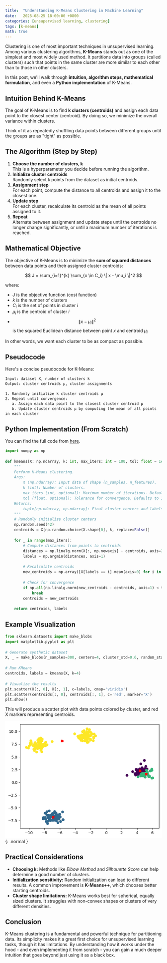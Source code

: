 ```yaml
---
title:  "Understanding K-Means Clustering in Machine Learning"
date:   2025-08-25 18:00:00 +0800
categories: [unsupervised learning, clustering]
tags: [k-means]
math: true
---
```


Clustering is one of most important techniques in unsupervised learning. Among various clustering algorithms, **K-Means** stands out as one of the simplest and most widely used method. It partitions data into groups (called clusters) such that points in the same cluster are more similar to each other than to those in other clusters.

In this post, we'll walk through **intuition, algorithm steps, mathematical formulation**, and even a **Python implementation** of K-Means.

## Intuition Behind K-Means

The goal of K-Means is to find **k clusters (centroids)** and assign each data point to the closest center (centroid). By doing so, we minimize the overall variance within clusters.

Think of it as repeatedly shuffling data points between different groups until the groups are as "tight" as possible.

## The Algorithm (Step by Step)

1. **Choose the number of clusters, k**<br>
This is a hyperparameter you decide before running the algorithm.
2. **Initialize cluster centroids**<br>
Randomly select k points from the dataset as initial centroids.
3. **Assignment step**<br>
For each point, compute the distance to all centroids and assign it to the closest one.
4. **Update step**<br>
For each cluster, recalculate its centroid as the mean of all points assigned to it.
5. **Repeat**<br>
Alternate between assignment and update steps until the centroids no longer change significantly, or until a maximum number of iterations is reached.

## Mathematical Objective

The objective of K-Means is to minimize the **sum of squared distances** between data points and their assigned cluster centroids:

$$
J = \sum_{i=1}^{k} \sum_{x \in C_i} \| x - \mu_i \|^2
$$

where:
- $J$ is the objective function (cost function)
- $k$ is the number of clusters
- $C_i$ is the set of points in cluster $i$
- $\mu_i$ is the centroid of cluster $i$
- $$\| x - \mu_i \|^2$$ is the squared Euclidean distance between point $x$ and centroid $\mu_i$

In other words, we want each cluster to be as compact as possible.

## Pseudocode

Here's a concise pseudocode for K-Means:

```
Input: dataset X, number of clusters k
Output: cluster centroids μ, cluster assignments

1. Randomly initialize k cluster centroids μ
2. Repeat until convergence:
   a. Assign each data point to the closest cluster centroid μ
   b. Update cluster centroids μ by computing the mean of all points in each cluster
```

## Python Implementation (From Scratch)

You can find the full code from [here](https://github.com/derekzhouai/derekzhou-ai-blog-code/blob/main/understanding_kmeans.ipynb).

```python
import numpy as np

def kmeans(X: np.ndarray, k: int, max_iters: int = 100, tol: float = 1e-4) -> tuple[np.ndarray, np.ndarray]:
    """
    Perform K-Means clustering.
    Args:
        X (np.ndarray): Input data of shape (n_samples, n_features).
        k (int): Number of clusters.
        max_iters (int, optional): Maximum number of iterations. Defaults to 100.
        tol (float, optional): Tolerance for convergence. Defaults to 1e-4.
    Returns:
        tuple[np.ndarray, np.ndarray]: Final cluster centers and labels.
    """
    # Randomly initialize cluster centers
    np.random.seed(42)
    centroids = X[np.random.choice(X.shape[0], k, replace=False)]

    for _ in range(max_iters):
        # Compute distances from points to centroids
        distances = np.linalg.norm(X[:, np.newaxis] - centroids, axis=2)
        labels = np.argmin(distances, axis=1)

        # Recalculate centroids
        new_centroids = np.array([X[labels == i].mean(axis=0) for i in range(k)])

        # Check for convergence
        if np.all(np.linalg.norm(new_centroids - centroids, axis=1) < tol):
            break
        centroids = new_centroids

    return centroids, labels
```

## Example Visualization

```python
from sklearn.datasets import make_blobs
import matplotlib.pyplot as plt

# Generate synthetic dataset
X, _ = make_blobs(n_samples=300, centers=4, cluster_std=0.6, random_state=42)

# Run KMeans
centroids, labels = kmeans(X, k=4)

# Visualize the results
plt.scatter(X[:, 0], X[:, 1], c=labels, cmap='viridis')
plt.scatter(centroids[:, 0], centroids[:, 1], c='red', marker='X')
plt.show()
```

This will produce a scatter plot with data points colored by cluster, and red X markers representing centroids.

![](/assets/img/posts/kmeans_cluster.png){: .normal }


## Practical Considerations

- **Choosing k:** Methods like _Elbow Method_ and _Silhouette Score_ can help determine a good number of clusters.
- **Initialization sensitivity:** Random initialization can lead to different results. A common improvement is **K-Means++**, which chooses better starting centroids.
- **Cluster shape limitations:** K-Means works best for spherical, equally sized clusters. It struggles with non-convex shapes or clusters of very different densities.

## Conclusion

K-Means clustering is a fundamental and powerful technique for partitioning data. Its simplicity makes it a great first choice for unsupervised learning tasks, though it has limitations. By understanding how it works under the hood - and even implementing it from scratch - you can gain a much deeper intuition that goes beyond just using it as a black box.
